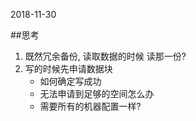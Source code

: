 2018-11-30

##思考
1. 既然冗余备份, 读取数据的时候 读那一份?
2. 写的时候先申请数据块
    - 如何确定写成功
    - 无法申请到足够的空间怎么办
    - 需要所有的机器配置一样?